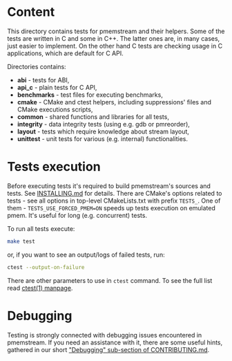 # Content

This directory contains tests for pmemstream and their helpers. Some of the tests are written
in C and some in C++. The latter ones are, in many cases, just easier to implement. On the other
hand C tests are checking usage in C applications, which are default for C API.

Directories contains:
- **abi** - tests for ABI,
- **api_c** - plain tests for C API,
- **benchmarks** - test files for executing benchmarks,
- **cmake** - CMake and ctest helpers, including suppressions' files and CMake executions scripts,
- **common** - shared functions and libraries for all tests,
- **integrity** - data integrity tests (using e.g. gdb or pmreorder),
- **layout** - tests which require knowledge about stream layout,
- **unittest** - unit tests for various (e.g. internal) functionalities.

# Tests execution

Before executing tests it's required to build pmemstream's sources and tests.
See [INSTALLING.md](../INSTALLING.md) for details. There are CMake's options related
to tests - see all options in top-level CMakeLists.txt with prefix `TESTS_`.
One of them - `TESTS_USE_FORCED_PMEM=ON` speeds up tests execution on emulated pmem.
It's useful for long (e.g. concurrent) tests.

To run all tests execute:

```sh
make test
```

or, if you want to see an output/logs of failed tests, run:

```sh
ctest --output-on-failure
```

There are other parameters to use in `ctest` command. To see the full list read
[ctest(1) manpage](https://cmake.org/cmake/help/latest/manual/ctest.1.html).

# Debugging

Testing is strongly connected with debugging issues encountered in pmemstream.
If you need an assistance with it, there are some useful hints, gathered in our
short ["Debugging" sub-section of CONTRIBUTING.md](../CONTRIBUTING.md#Debugging).
